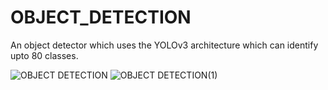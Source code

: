 # OBJECT_DETECTION
An object detector which uses the YOLOv3 architecture which can identify upto 80 classes.

![OBJECT DETECTION](https://user-images.githubusercontent.com/59553356/123244121-3c670480-d501-11eb-85b4-ae22864ddfcd.jpg)
![OBJECT DETECTION(1)](https://user-images.githubusercontent.com/59553356/123244130-3e30c800-d501-11eb-89e8-9df9cbefc482.jpg)

